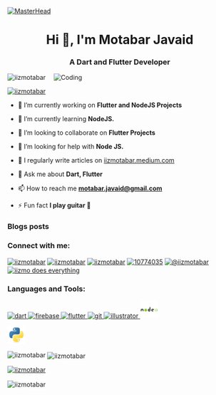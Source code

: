 [![MasterHead](https://camo.githubusercontent.com/d70ec303b9c58c1e74f0c483f89faddf319a757544a83d32ef54216bd2ad1ec3/68747470733a2f2f7777772e7a65616c6f75737765622e636f6d2f77702d636f6e74656e742f75706c6f6164732f323032312f31302f42616e6e65722d332e6a7067)](https://github.com/iizmotabar)

<h1 align="center">Hi 👋, I'm Motabar Javaid</h1>
<h3 align="center">A Dart and Flutter Developer</h3>
<img align="right" alt= "Coding" width="400" src="https://media.giphy.com/media/Qn49Fjxm3ECmWh9x4v/giphy.gif">


<p align="left"> <img src="https://komarev.com/ghpvc/?username=iizmotabar&label=Profile%20views&color=0e75b6&style=flat" alt="iizmotabar" /> </p>



<p align="left"> <a href="https://twitter.com/iizmotabar" target="blank"><img src="https://img.shields.io/twitter/follow/iizmotabar?logo=twitter&style=for-the-badge" alt="iizmotabar" /></a> </p>

- 🔭 I’m currently working on **Flutter and NodeJS Projects**

- 🌱 I’m currently learning **NodeJS.**

- 👯 I’m looking to collaborate on **Flutter Projects**

- 🤝 I’m looking for help with **Node JS.**

- 📝 I regularly write articles on [iizmotabar.medium.com](iizmotabar.medium.com)

- 💬 Ask me about **Dart, Flutter**

- 📫 How to reach me **motabar.javaid@gmail.com**

- ⚡ Fun fact **I play guitar 🎸**

### Blogs posts
<!-- BLOG-POST-LIST:START -->

<!-- BLOG-POST-LIST:END -->

<h3 align="left">Connect with me:</h3>
<p align="left">
<a href="https://dev.to/iizmotabar" target="blank"><img align="center" src="https://raw.githubusercontent.com/rahuldkjain/github-profile-readme-generator/master/src/images/icons/Social/devto.svg" alt="iizmotabar" height="30" width="40" /></a>
<a href="https://twitter.com/iizmotabar" target="blank"><img align="center" src="https://raw.githubusercontent.com/rahuldkjain/github-profile-readme-generator/master/src/images/icons/Social/twitter.svg" alt="iizmotabar" height="30" width="40" /></a> 
<a href="https://linkedin.com/in/iizmotabar" target="blank"><img align="center" src="https://raw.githubusercontent.com/rahuldkjain/github-profile-readme-generator/master/src/images/icons/Social/linked-in-alt.svg" alt="iizmotabar" height="30" width="40" /></a>
<a href="https://stackoverflow.com/users/10774035" target="blank"><img align="center" src="https://raw.githubusercontent.com/rahuldkjain/github-profile-readme-generator/master/src/images/icons/Social/stack-overflow.svg" alt="10774035" height="30" width="40" /></a>
<a href="https://medium.com/@iizmotabar" target="blank"><img align="center" src="https://raw.githubusercontent.com/rahuldkjain/github-profile-readme-generator/master/src/images/icons/Social/medium.svg" alt="@iizmotabar" height="30" width="40" /></a>
<a href="https://www.youtube.com/c/iizmo does everything" target="blank"><img align="center" src="https://raw.githubusercontent.com/rahuldkjain/github-profile-readme-generator/master/src/images/icons/Social/youtube.svg" alt="iizmo does everything" height="30" width="40" /></a>
</p>

<h3 align="left">Languages and Tools:</h3>
<p align="left"> <a href="https://dart.dev" target="_blank" rel="noreferrer"> <img src="https://www.vectorlogo.zone/logos/dartlang/dartlang-icon.svg" alt="dart" width="40" height="40"/> </a> <a href="https://firebase.google.com/" target="_blank" rel="noreferrer"> <img src="https://www.vectorlogo.zone/logos/firebase/firebase-icon.svg" alt="firebase" width="40" height="40"/> </a> <a href="https://flutter.dev" target="_blank" rel="noreferrer"> <img src="https://www.vectorlogo.zone/logos/flutterio/flutterio-icon.svg" alt="flutter" width="40" height="40"/> </a> <a href="https://git-scm.com/" target="_blank" rel="noreferrer"> <img src="https://www.vectorlogo.zone/logos/git-scm/git-scm-icon.svg" alt="git" width="40" height="40"/> </a> <a href="https://www.adobe.com/in/products/illustrator.html" target="_blank" rel="noreferrer"> <img src="https://www.vectorlogo.zone/logos/adobe_illustrator/adobe_illustrator-icon.svg" alt="illustrator" width="40" height="40"/> </a> <a href="https://nodejs.org" target="_blank" rel="noreferrer"> <img src="https://raw.githubusercontent.com/devicons/devicon/master/icons/nodejs/nodejs-original-wordmark.svg" alt="nodejs" width="40" height="40"/> </a> <a href="https://www.python.org" target="_blank" rel="noreferrer">
 
 <img src="https://raw.githubusercontent.com/devicons/devicon/master/icons/python/python-original.svg" alt="python" width="40" height="40"/> </a> </p>

<p><img align="left" src="https://github-readme-stats.vercel.app/api/top-langs?username=iizmotabar&show_icons=true&locale=en&layout=compact" alt="iizmotabar" /></p>

<p>&nbsp;<img align="center" src="https://github-readme-stats.vercel.app/api?username=iizmotabar&show_icons=true&locale=en" alt="iizmotabar" /></p>

<p align="left"> <a href="https://github.com/ryo-ma/github-profile-trophy"><img src="https://github-profile-trophy.vercel.app/?username=iizmotabar" alt="iizmotabar" /></a> </p>

<p><img align="center" src="https://github-readme-streak-stats.herokuapp.com/?user=iizmotabar&" alt="iizmotabar" /></p>


